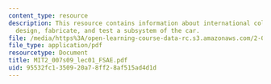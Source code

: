 ```yaml
---
content_type: resource
description: This resource contains information about international collegiate design,
  design, fabricate, and test a subsystem of the car.
file: /media/https%3A/open-learning-course-data-rc.s3.amazonaws.com/2-007-design-and-manufacturing-i-spring-2009/95532fc1350920a78ff28af515ad4d1d_MIT2_007s09_lec01_FSAE.pdf
file_type: application/pdf
resourcetype: Document
title: MIT2_007s09_lec01_FSAE.pdf
uid: 95532fc1-3509-20a7-8ff2-8af515ad4d1d
---
```

